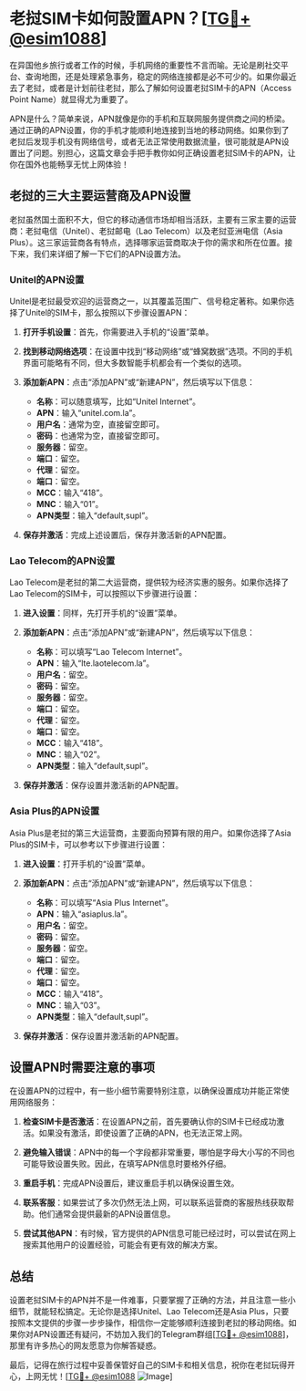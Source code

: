 # 老挝SIM卡如何設置APN？[[TG💪+ @esim1088](https://t.me/s/esim1088)]

在异国他乡旅行或者工作的时候，手机网络的重要性不言而喻。无论是刷社交平台、查询地图，还是处理紧急事务，稳定的网络连接都是必不可少的。如果你最近去了老挝，或者是计划前往老挝，那么了解如何设置老挝SIM卡的APN（Access Point Name）就显得尤为重要了。

APN是什么？简单来说，APN就像是你的手机和互联网服务提供商之间的桥梁。通过正确的APN设置，你的手机才能顺利地连接到当地的移动网络。如果你到了老挝后发现手机没有网络信号，或者无法正常使用数据流量，很可能就是APN设置出了问题。别担心，这篇文章会手把手教你如何正确设置老挝SIM卡的APN，让你在国外也能畅享无忧上网体验！

## 老挝的三大主要运营商及APN设置

老挝虽然国土面积不大，但它的移动通信市场却相当活跃，主要有三家主要的运营商：老挝电信（Unitel）、老挝邮电（Lao Telecom）以及老挝亚洲电信（Asia Plus）。这三家运营商各有特点，选择哪家运营商取决于你的需求和所在位置。接下来，我们来详细了解一下它们的APN设置方法。

### Unitel的APN设置

Unitel是老挝最受欢迎的运营商之一，以其覆盖范围广、信号稳定著称。如果你选择了Unitel的SIM卡，那么按照以下步骤设置APN：

1. **打开手机设置**：首先，你需要进入手机的“设置”菜单。
   
2. **找到移动网络选项**：在设置中找到“移动网络”或“蜂窝数据”选项。不同的手机界面可能略有不同，但大多数智能手机都会有一个类似的选项。

3. **添加新APN**：点击“添加APN”或“新建APN”，然后填写以下信息：
   - **名称**：可以随意填写，比如“Unitel Internet”。
   - **APN**：输入“unitel.com.la”。
   - **用户名**：通常为空，直接留空即可。
   - **密码**：也通常为空，直接留空即可。
   - **服务器**：留空。
   - **端口**：留空。
   - **代理**：留空。
   - **端口**：留空。
   - **MCC**：输入“418”。
   - **MNC**：输入“01”。
   - **APN类型**：输入“default,supl”。

4. **保存并激活**：完成上述设置后，保存并激活新的APN配置。

### Lao Telecom的APN设置

Lao Telecom是老挝的第二大运营商，提供较为经济实惠的服务。如果你选择了Lao Telecom的SIM卡，可以按照以下步骤进行设置：

1. **进入设置**：同样，先打开手机的“设置”菜单。
   
2. **添加新APN**：点击“添加APN”或“新建APN”，然后填写以下信息：
   - **名称**：可以填写“Lao Telecom Internet”。
   - **APN**：输入“lte.laotelecom.la”。
   - **用户名**：留空。
   - **密码**：留空。
   - **服务器**：留空。
   - **端口**：留空。
   - **代理**：留空。
   - **端口**：留空。
   - **MCC**：输入“418”。
   - **MNC**：输入“02”。
   - **APN类型**：输入“default,supl”。

3. **保存并激活**：保存设置并激活新的APN配置。

### Asia Plus的APN设置

Asia Plus是老挝的第三大运营商，主要面向预算有限的用户。如果你选择了Asia Plus的SIM卡，可以参考以下步骤进行设置：

1. **进入设置**：打开手机的“设置”菜单。
   
2. **添加新APN**：点击“添加APN”或“新建APN”，然后填写以下信息：
   - **名称**：可以填写“Asia Plus Internet”。
   - **APN**：输入“asiaplus.la”。
   - **用户名**：留空。
   - **密码**：留空。
   - **服务器**：留空。
   - **端口**：留空。
   - **代理**：留空。
   - **端口**：留空。
   - **MCC**：输入“418”。
   - **MNC**：输入“03”。
   - **APN类型**：输入“default,supl”。

3. **保存并激活**：保存设置并激活新的APN配置。

## 设置APN时需要注意的事项

在设置APN的过程中，有一些小细节需要特别注意，以确保设置成功并能正常使用网络服务：

1. **检查SIM卡是否激活**：在设置APN之前，首先要确认你的SIM卡已经成功激活。如果没有激活，即使设置了正确的APN，也无法正常上网。

2. **避免输入错误**：APN中的每一个字段都非常重要，哪怕是字母大小写的不同也可能导致设置失败。因此，在填写APN信息时要格外仔细。

3. **重启手机**：完成APN设置后，建议重启手机以确保设置生效。

4. **联系客服**：如果尝试了多次仍然无法上网，可以联系运营商的客服热线获取帮助。他们通常会提供最新的APN设置信息。

5. **尝试其他APN**：有时候，官方提供的APN信息可能已经过时，可以尝试在网上搜索其他用户的设置经验，可能会有更有效的解决方案。

## 总结

设置老挝SIM卡的APN并不是一件难事，只要掌握了正确的方法，并且注意一些小细节，就能轻松搞定。无论你是选择Unitel、Lao Telecom还是Asia Plus，只要按照本文提供的步骤一步步操作，相信你一定能够顺利连接到老挝的移动网络。如果你对APN设置还有疑问，不妨加入我们的Telegram群组[[TG💪+ @esim1088](https://t.me/s/esim1088)]，那里有许多热心的网友愿意为你解答疑惑。

最后，记得在旅行过程中妥善保管好自己的SIM卡和相关信息，祝你在老挝玩得开心，上网无忧！[[TG💪+ @esim1088](https://t.me/s/esim1088) ![Image](https://i.postimg.cc/4NQfJmqS/Snipaste-2025-05-13-00-14-12.png)]